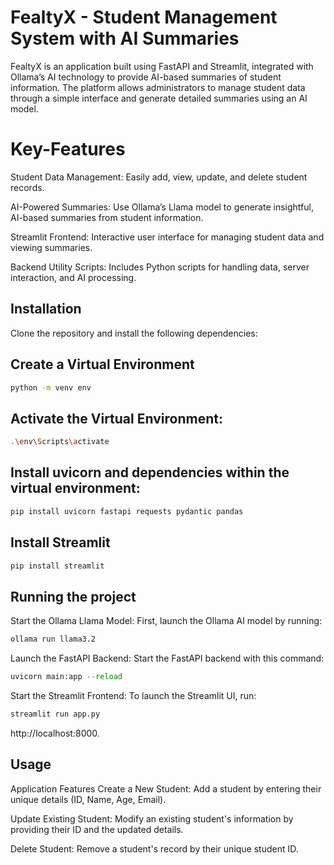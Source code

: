 # FealtyX - Student Management System with AI Summaries

FealtyX is an application built using FastAPI and Streamlit, integrated with Ollama’s AI technology to provide AI-based summaries of student information. The platform allows administrators to manage student data through a simple interface and generate detailed summaries using an AI model.

# Key-Features
Student Data Management: Easily add, view, update, and delete student records.

AI-Powered Summaries: Use Ollama’s Llama model to generate insightful, AI-based summaries from student information.

Streamlit Frontend: Interactive user interface for managing student data and viewing summaries.

Backend Utility Scripts: Includes Python scripts for handling data, server interaction, and AI processing.

## Installation
Clone the repository and install the following dependencies:


## Create a Virtual Environment
```bash
python -m venv env
```

## Activate the Virtual Environment:

```bash
.\env\Scripts\activate

```
## Install uvicorn and dependencies within the virtual environment:

```bash
pip install uvicorn fastapi requests pydantic pandas

```

## Install Streamlit

```bash
pip install streamlit

```
## Running the project

Start the Ollama Llama Model: First, launch the Ollama AI model by running:
```bash
ollama run llama3.2
```

Launch the FastAPI Backend: Start the FastAPI backend with this command:

```python
uvicorn main:app --reload
```
Start the Streamlit Frontend: To launch the Streamlit UI, run:
```python
streamlit run app.py
```
 http://localhost:8000.

## Usage
Application Features
Create a New Student: Add a student by entering their unique details (ID, Name, Age, Email).

Update Existing Student: Modify an existing student's information by providing their ID and the updated details.

Delete Student: Remove a student's record by their unique student ID.



